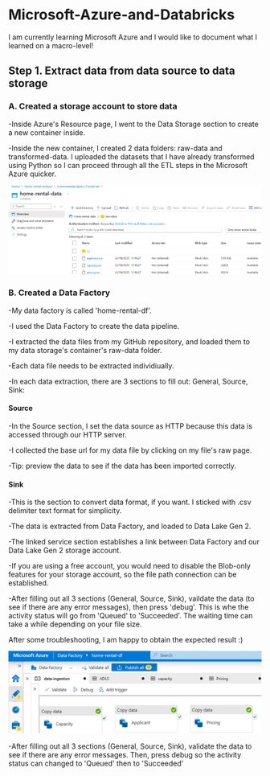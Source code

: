 # Microsoft-Azure-and-Databricks

I am currently learning Microsoft Azure and I would like to document what I learned on a macro-level! 

<h2>Step 1. Extract data from data source to data storage </h2>

<h3> A. Created a storage account to store data </h3>
-Inside Azure's Resource page, I went to the Data Storage section to create a new container inside. 

-Inside the new container, I created 2 data folders: raw-data and transformed-data. I uploaded the datasets that I have already transformed using Python so I can proceed through all the ETL steps in the Microsoft Azure quicker.

<img src="https://github.com/w7978708wen/Microsoft-Azure-and-Databricks/blob/main/Images/Containers.png?raw=true"></img>

<h3> B. Created a Data Factory </h3>

-My data factory is called 'home-rental-df'.

-I used the Data Factory to create the data pipeline. 

-I extracted the data files from my GitHub repository, and loaded them to my data storage's container's raw-data folder. 

-Each data file needs to be extracted individiually. 

-In each data extraction, there are 3 sections to fill out: General, Source, Sink:


<h4>Source</h4>

-In the Source section, I set the data source as HTTP because this data is accessed through our HTTP server. 

-I collected the base url for my data file by clicking on my file's raw page. 

-Tip: preview the data to see if the data has been imported correctly. 



<h4>Sink</h4>
-This is the section to convert data format, if you want. I sticked with .csv delimiter text format for simplicity. 

-The data is extracted from Data Factory, and loaded to Data Lake Gen 2. 

-The linked service section establishes a link between Data Factory and our Data Lake Gen 2 storage account. 

-If you are using a free account, you would need to disable the Blob-only features for your storage account, so the file path connection can be established.



-After filling out all 3 sections (General, Source, Sink), vaildate the data (to see if there are any error messages), then press 'debug'. This is whe the activity status will go from 'Queued' to 'Succeeded'. The waiting time can take a while depending on your file size.


 After some troubleshooting, I am happy to obtain the expected result :)

<img src="https://github.com/w7978708wen/Microsoft-Azure-and-Databricks/blob/main/Images/Data%20Factory.png?raw=true"></img>




-After filling out all 3 sections (General, Source, Sink), validate the data to see if there are any error messages. Then, press debug so the activity status can changed to 'Queued' then to 'Succeeded'

  
